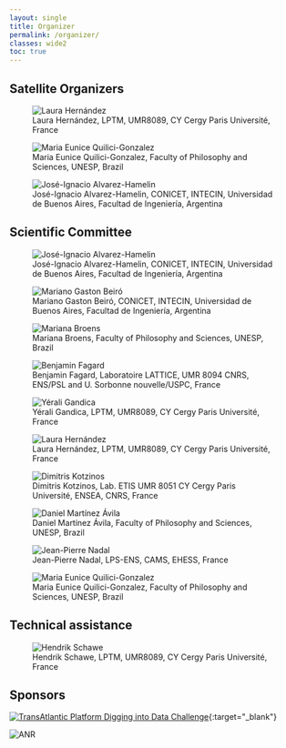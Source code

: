 ```yaml
---
layout: single
title: Organizer
permalink: /organizer/
classes: wide2
toc: true
---
```


## Satellite Organizers

<!-- I do not like the following construct :( -->
<!-- Is there a Markdown alternative? -->

<figure title="Laura Hernández, LPTM, UMR8089, CY Cergy Paris Université, France">
  <img src="/img/org/lh.webp" alt="Laura Hernández"/>
  <figcaption>Laura Hernández, LPTM, UMR8089, CY Cergy Paris Université, France</figcaption>
</figure>

<figure title="Maria Eunice Quilici-Gonzalez, Faculty of Philosophy and Sciences, UNESP, Brazil">
  <img src="/img/org/mg.webp" alt="Maria Eunice Quilici-Gonzalez"/>
  <figcaption>Maria Eunice Quilici-Gonzalez, Faculty of Philosophy and Sciences, UNESP, Brazil</figcaption>
</figure>

<figure title="José-Ignacio Alvarez-Hamelin, CONICET, INTECIN, Universidad de Buenos Aires, Facultad de Ingeniería, Argentina">
  <img src="/img/org/ia.webp" alt="José-Ignacio Alvarez-Hamelin"/>
  <figcaption>José-Ignacio Alvarez-Hamelin, CONICET, INTECIN, Universidad de Buenos Aires, Facultad de Ingeniería, Argentina</figcaption>
</figure>

## Scientific Committee

<figure title="José-Ignacio Alvarez-Hamelin, CONICET, INTECIN, Universidad de Buenos Aires, Facultad de Ingeniería, Argentina">
  <img src="/img/org/ia.webp" alt="José-Ignacio Alvarez-Hamelin"/>
  <figcaption>José-Ignacio Alvarez-Hamelin, CONICET, INTECIN, Universidad de Buenos Aires, Facultad de Ingeniería, Argentina</figcaption>
</figure>

<figure title="Mariano Gaston Beiró, CONICET, INTECIN, Universidad de Buenos Aires, Facultad de Ingeniería, Argentina">
  <img src="/img/org/mb.webp" alt="Mariano Gaston Beiró"/>
  <figcaption>Mariano Gaston Beiró, CONICET, INTECIN, Universidad de Buenos Aires, Facultad de Ingeniería, Argentina</figcaption>
</figure>

<figure title="Mariana Broens, Faculty of Philosophy and Sciences, UNESP, Brazil">
  <img src="/img/org/mbr.webp" alt="Mariana Broens"/>
  <figcaption>Mariana Broens, Faculty of Philosophy and Sciences, UNESP, Brazil</figcaption>
</figure>

<figure title="Benjamin Fagard, Laboratoire LATTICE, UMR 8094 CNRS, ENS/PSL and U. Sorbonne nouvelle/USPC, France">
  <img src="/img/org/bf.webp" alt="Benjamin Fagard"/>
  <figcaption>Benjamin Fagard, Laboratoire LATTICE, UMR 8094 CNRS, ENS/PSL and U. Sorbonne nouvelle/USPC, France</figcaption>
</figure>

<figure title="Yérali Gandica, LPTM, UMR8089, CY Cergy Paris Université, France">
  <img src="/img/org/yg.webp" alt="Yérali Gandica"/>
  <figcaption>Yérali Gandica, LPTM, UMR8089, CY Cergy Paris Université, France</figcaption>
</figure>

<figure title="Laura Hernández, LPTM, UMR8089, CY Cergy Paris Université, France">
  <img src="/img/org/lh.webp" alt="Laura Hernández"/>
  <figcaption>Laura Hernández, LPTM, UMR8089, CY Cergy Paris Université, France</figcaption>
</figure>

<figure title="Dimitris Kotzinos, Lab. ETIS UMR 8051 CY Cergy Paris Université, ENSEA, CNRS, France">
  <img src="/img/org/dk.webp" alt="Dimitris Kotzinos"/>
  <figcaption>Dimitris Kotzinos, Lab. ETIS UMR 8051 CY Cergy Paris Université, ENSEA, CNRS, France</figcaption>
</figure>

<figure title="Daniel Martínez Ávila, Faculty of Philosophy and Sciences, UNESP, Brazil">
  <img src="/img/org/dm.webp" alt="Daniel Martínez Ávila"/>
  <figcaption>Daniel Martínez Ávila, Faculty of Philosophy and Sciences, UNESP, Brazil</figcaption>
</figure>

<figure title="Jean-Pierre Nadal, LPS-ENS, CAMS, EHESS, France">
  <img src="/img/org/jn.webp" alt="Jean-Pierre Nadal"/>
  <figcaption>Jean-Pierre Nadal, LPS-ENS, CAMS, EHESS, France</figcaption>
</figure>

<figure title="Maria Eunice Quilici-Gonzalez, Faculty of Philosophy and Sciences, UNESP, Brazil">
  <img src="/img/org/mg.webp" alt="Maria Eunice Quilici-Gonzalez"/>
  <figcaption>Maria Eunice Quilici-Gonzalez, Faculty of Philosophy and Sciences, UNESP, Brazil</figcaption>
</figure>

<!-- <figure title="Thierry Poibeau, Laboratoire LATTICE, UMR 8094 CNRS, ENS/PSL and U. Sorbonne nouvelle/USPC, France">
  <img src="/img/org/tp.webp" alt="Thierry Poibeau"/>
  <figcaption>Thierry Poibeau</figcaption>
</figure> -->



## Technical assistance

<figure title="Hendrik Schawe, LPTM, UMR8089, CY Cergy Paris Université, France">
  <img src="/img/org/hs.webp" alt="Hendrik Schawe"/>
  <figcaption>Hendrik Schawe, LPTM, UMR8089, CY Cergy Paris Université, France</figcaption>
</figure>

## Sponsors

[![TransAtlantic Platform Digging into Data Challenge](/img/tap.webp)](https://diggingintodata.org/awards/2016/news/winners-round-four-t-ap-digging-data-challenge){:target="_blank"}

![ANR](/img/anr.webp)